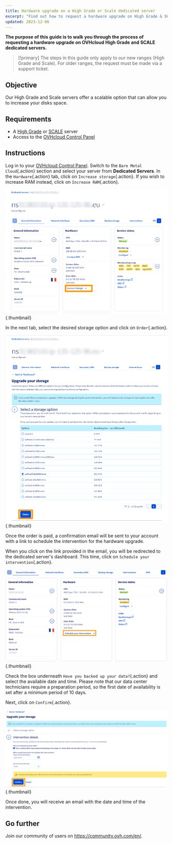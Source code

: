 ```yaml
---
title: Hardware upgrade on a High Grade or Scale dedicated server
excerpt: "Find out how to request a hardware upgrade on High Grade & SCALE ranges via the OVHcloud Control Panel"
updated: 2023-12-06
---
```


**The purpose of this guide is to walk you through the process of requesting a hardware upgrade on OVHcloud High Grade and SCALE dedicated servers.**

> [!primary]
> The steps in this guide only apply to our new ranges (High Grade and Scale). For older ranges, the request must be made via a support ticket.

## Objective

Our High Grade and Scale servers offer a scalable option that can allow you to increase your disks space.

## Requirements

- A [High Grade](https://www.ovhcloud.com/en-au/bare-metal/high-grade/) or [SCALE](https://www.ovhcloud.com/en-au/bare-metal/scale/) server 
- Access to the [OVHcloud Control Panel](https://ca.ovh.com/auth/?action=gotomanager&from=https://www.ovh.com.au/&ovhSubsidiary=au)

## Instructions

Log in to your [OVHcloud Control Panel](https://ca.ovh.com/auth/?action=gotomanager&from=https://www.ovh.com.au/&ovhSubsidiary=au). Switch to the `Bare Metal Cloud`{.action} section and select your server from **Dedicated Servers**. In the `Hardware`{.action} tab, click on `Increase storage`{.action}. If you wish to increase RAM instead, click on `Increase RAM`{.action}.

![increase storage](images/increasestorage.png){.thumbnail}

In the next tab, select the desired storage option and click on `Order`{.action}.

![storage option](images/selectstorage.png){.thumbnail}

Once the order is paid, a confirmation email will be sent to your account with a link to schedule the intervention for the hardware upgrade.

When you click on the link provided in the email, you will be redirected to the dedicated server's dashboard. This time, click on `Schedule your intervention`{.action}.

![schedule intervention](images/scheduleintervention.png){.thumbnail}

Check the box underneath `Have you backed up your data?`{.action} and select the available date and time. Please note that our data center technicians require a preparation period, so the first date of availability is set after a minimum period of 10 days.

Next, click on `Confirm`{.action}.

![confirm intervention](images/confirmintervention.png){.thumbnail}

Once done, you will receive an email with the date and time of the intervention.

## Go further

Join our community of users on <https://community.ovh.com/en/>.
